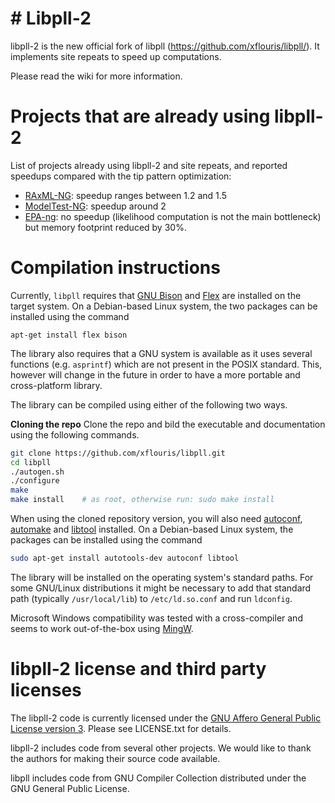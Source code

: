 # # Libpll-2

libpll-2 is the new official fork of libpll (https://github.com/xflouris/libpll/). It implements site repeats to speed up computations.


Please read the wiki for more information.



# Projects that are already using libpll-2
 List of projects already using libpll-2 and site repeats, and reported speedups compared with the tip pattern optimization:
 * [RAxML-NG](https://github.com/amkozlov/raxml-ng): speedup ranges between 1.2 and 1.5 
 * [ModelTest-NG](https://github.com/ddarriba/modeltest): speedup around 2
 * [EPA-ng](https://github.com/Pbdas/epa-ng): no speedup (likelihood computation is not the main bottleneck) but memory footprint reduced by 30%.


# Compilation instructions

Currently, `libpll` requires that [GNU Bison](http://www.gnu.org/software/bison/)
and [Flex](http://flex.sourceforge.net/) are installed on the target system. On
a Debian-based Linux system, the two packages can be installed using the command

`apt-get install flex bison`

The library also requires that a GNU system is available as it uses several
functions (e.g. `asprintf`) which are not present in the POSIX standard.
This, however will change in the future in order to have a more portable
and cross-platform library.

The library can be compiled using either of the following two ways.

**Cloning the repo** Clone the repo and bild the executable and documentation
using the following commands.

```bash
git clone https://github.com/xflouris/libpll.git
cd libpll
./autogen.sh
./configure
make
make install    # as root, otherwise run: sudo make install
```

When using the cloned repository version, you will also need
[autoconf](https://www.gnu.org/software/autoconf/autoconf.html),
[automake](https://www.gnu.org/software/automake/) and
[libtool](https://www.gnu.org/software/libtool/) installed. On a Debian-based
Linux system, the packages can be installed using the command

```bash
sudo apt-get install autotools-dev autoconf libtool
```

The library will be installed on the operating system's standard paths.  For
some GNU/Linux distributions it might be necessary to add that standard path
(typically `/usr/local/lib`) to `/etc/ld.so.conf` and run `ldconfig`.

Microsoft Windows compatibility was tested with a cross-compiler and seems to
work out-of-the-box using [MingW](http://www.mingw.org/).

# libpll-2 license and third party licenses

The libpll-2 code is currently licensed under the
[GNU Affero General Public License version 3](http://www.gnu.org/licenses/agpl-3.0.en.html).
Please see LICENSE.txt for details.

libpll-2 includes code from several other projects. We would like to thank the
authors for making their source code available.

libpll includes code from GNU Compiler Collection distributed under the GNU
General Public License.



